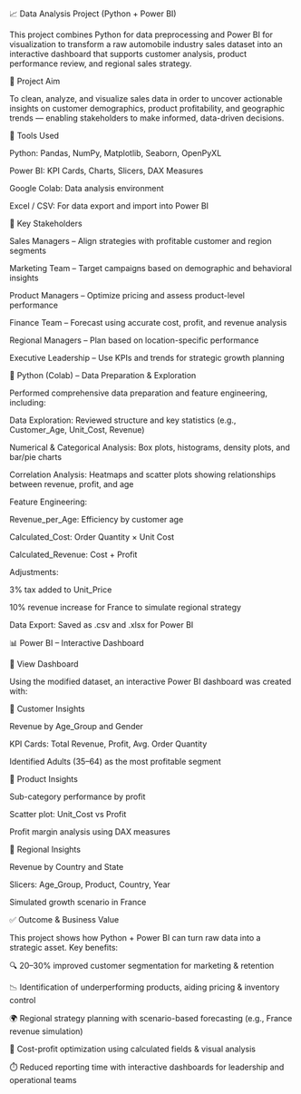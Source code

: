 📈 Data Analysis Project (Python + Power BI)

This project combines Python for data preprocessing and Power BI for visualization to transform a raw automobile industry sales dataset into an interactive dashboard that supports customer analysis, product performance review, and regional sales strategy.

🎯 Project Aim

To clean, analyze, and visualize sales data in order to uncover actionable insights on customer demographics, product profitability, and geographic trends — enabling stakeholders to make informed, data-driven decisions.

🧰 Tools Used

Python: Pandas, NumPy, Matplotlib, Seaborn, OpenPyXL

Power BI: KPI Cards, Charts, Slicers, DAX Measures

Google Colab: Data analysis environment

Excel / CSV: For data export and import into Power BI

👥 Key Stakeholders

Sales Managers – Align strategies with profitable customer and region segments

Marketing Team – Target campaigns based on demographic and behavioral insights

Product Managers – Optimize pricing and assess product-level performance

Finance Team – Forecast using accurate cost, profit, and revenue analysis

Regional Managers – Plan based on location-specific performance

Executive Leadership – Use KPIs and trends for strategic growth planning

🧪 Python (Colab) – Data Preparation & Exploration

Performed comprehensive data preparation and feature engineering, including:

Data Exploration: Reviewed structure and key statistics (e.g., Customer_Age, Unit_Cost, Revenue)

Numerical & Categorical Analysis: Box plots, histograms, density plots, and bar/pie charts

Correlation Analysis: Heatmaps and scatter plots showing relationships between revenue, profit, and age

Feature Engineering:

Revenue_per_Age: Efficiency by customer age

Calculated_Cost: Order Quantity × Unit Cost

Calculated_Revenue: Cost + Profit

Adjustments:

3% tax added to Unit_Price

10% revenue increase for France to simulate regional strategy

Data Export: Saved as .csv and .xlsx for Power BI

📊 Power BI – Interactive Dashboard

🔗 View Dashboard

Using the modified dataset, an interactive Power BI dashboard was created with:

📌 Customer Insights

Revenue by Age_Group and Gender

KPI Cards: Total Revenue, Profit, Avg. Order Quantity

Identified Adults (35–64) as the most profitable segment

📌 Product Insights

Sub-category performance by profit

Scatter plot: Unit_Cost vs Profit

Profit margin analysis using DAX measures

📌 Regional Insights

Revenue by Country and State

Slicers: Age_Group, Product, Country, Year

Simulated growth scenario in France

✅ Outcome & Business Value

This project shows how Python + Power BI can turn raw data into a strategic asset. Key benefits:

🔍 20–30% improved customer segmentation for marketing & retention

📉 Identification of underperforming products, aiding pricing & inventory control

🌍 Regional strategy planning with scenario-based forecasting (e.g., France revenue simulation)

💸 Cost-profit optimization using calculated fields & visual analysis

⏱️ Reduced reporting time with interactive dashboards for leadership and operational teams



